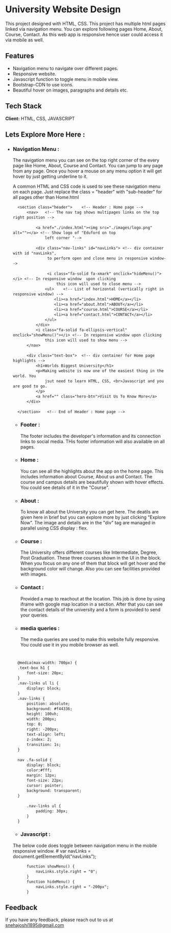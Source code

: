 
# University Website Design

This project designed with HTML, CSS. This project has multiple html pages linked via navigation menu. You can explore following pages Home, About, Course, Contact. As this web app is responsive hence user could access it via mobile as well.

## Features

- Navigation menu to navigate over different pages.
- Responsive website.
- Javascript function to toggle menu in mobile view.
- Bootstrap-CDN to use icons.
- Beautiful hover on images, paragraphs and details etc.


## Tech Stack

**Client:** HTML, CSS, JAVASCRIPT


## Lets Explore More Here :

- ### Navigation Menu :
    The navigation menu you can see on the top right 
    corner of the every page like Home, About, Course and
    Contact. You can jump to any page from any page. Once you
    hover a mouse on any menu option it will get hover by
    just getting underline to it.

    A common HTML and CSS code is used to see these navigation
    menu on each page.
    Just replace the class = "header" with "sub-header" for all pages other than Home.html    

            
        <section class="header">    <!-- Header : Home page -->
            <nav>   <!-- The nav tag shows multipages links on the top right position -->
                
                <a href="./index.html"><img src="./images/logo.png" alt=""></a> <!-- Show logo of "Eduford on top 
                    left corner "-->
                
                <div class="nav-links" id="navLinks"> <!-- div container with id "navLinks",
                     to perform open and close menu in responsive window-->
                    
                     <i class="fa-solid fa-xmark" onclick="hideMenu()"></i> <!-- In responsive window  upon clicking
                         this icon will used to close menu -->
                    <ul>    <!-- List of horizontal (vertically right in responsive window) -->
                        <li><a href="index.html">HOME</a></li>
                        <li><a href="about.html">ABOUT</a></li>
                        <li><a href="course.html">COURSE</a></li>
                        <li><a href="contact.html">CONTACT</a></li>
                    </ul>
                </div>
                <i class="fa-solid fa-ellipsis-vertical" onclick="showMenu()"></i> <!-- In responsive window upon clicking
                    this icon will used to show menu -->
            </nav>

            <div class="text-box">  <!-- div container for Home page highlights -->
                <h1>Worlds Biggest University</h1>
                <p>Making website is now one of the easiest thing in the world. You 
                    jsut need to learn HTML, CSS, <br>Javascript and you are good to go.
                </p>
                <a href="" class="hero-btn">Visit Us To Know More</a>
            </div>

        </section>   <!-- End of Header : Home page -->

    - ### Footer :
        The footer includes the developer's information and its connection links to social media.
        THis footer information will also available on all pages.

    - ### Home : 
        You can see all the highlights about the app on the home page.
        This includes information about Course, About us and Contact.
        The course and campus details are beautifully shown with hover effects.
        You could see details of it in the "Course".

    - ### About :
        To know all about the University you can get here. The deatils are given here in brief but you can 
        explore more by just clicking "Explore Now".
        The image and details are in the "div" tag are managed in parallel
        using CSS display : flex.

    - ### Course :
        The University offers different courses like Intermediate, Degree, Post Graduation.
        These three courses shown in the UI in the block. When you focus on any 
        one of them that block will get hover and the background color will change.
        Also you can see facilities provided with images.

    - ### Contact :
        Provided a map to reachout at the location. This job is done by using iframe with google map location in a section.
        After that you can see the contact details of the university and a form is provided to send your queries.
    
    - ### media queries :
        The media queries are used to make this website fully responsive.
        You could use it in you mobile browser as well.

    #        
        @media(max-width: 700px) {
        .text-box h1 {
            font-size: 20px;
        }
        .nav-links ul li {
            display: block;
        }
        .nav-links {
            position: absolute;
            background: #f44336;
            height: 100vh;
            width: 200px;
            top: 0;
            right: -200px;
            text-align: left;
            z-index: 2;
            transition: 1s;
        }
        
        nav .fa-solid {
            display: block;
            color:#fff;
            margin: 12px;
            font-size: 22px;
            cursor: pointer;
            background: transparent;
        }

            .nav-links ul {
                padding: 30px;
            } 
        }
        
    - ### Javascript :
    The below code does toggle between navigation menu in the mobile responsive window.
        #
        var navLinks = document.getElementById("navLinks");

            function showMenu() {
                navLinks.style.right = "0";
            }
            function hideMenu() {
                navLinks.style.right = "-200px";
            }

## Feedback

If you have any feedback, please reach out to us at snehajoshi1895@gmail.com

